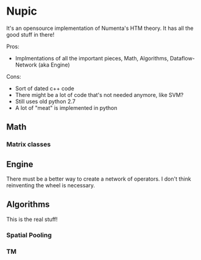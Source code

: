 # Nupic

It's an opensource implementation of Numenta's HTM theory. It has all the good stuff in there!

Pros:

* Implmentations of all the important pieces, Math, Algorithms, Dataflow-Network (aka Engine)

Cons:

* Sort of dated c++ code
* There might be a lot of code that's not needed anymore, like SVM?
* Still uses old python 2.7
* A lot of "meat" is implemented in python



## Math

### Matrix classes



## Engine

There must be a better way to create a network of operators. I don't think reinventing the wheel is necessary.

## Algorithms

This is the real stuff!

### Spatial Pooling

### TM


